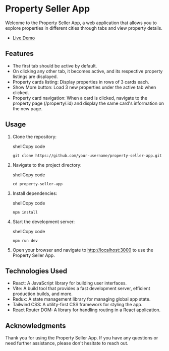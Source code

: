 # Property Seller App

Welcome to the Property Seller App, a web application that allows you to explore properties in different cities through tabs and view property details.

- [Live Demo](https://property-seller-app.netlify.app/)

## Features

- The first tab should be active by default.
- On clicking any other tab, it becomes active, and its respective property listings are displayed.
- Property cards listing: Display properties in rows of 3 cards each.
- Show More button: Load 3 new properties under the active tab when clicked.
- Property card navigation: When a card is clicked, navigate to the property page (/property/:id) and display the same card's information on the new page.

## Usage

1.  Clone the repository:

    shellCopy code

    `git clone https://github.com/your-username/property-seller-app.git`

2.  Navigate to the project directory:

    shellCopy code

    `cd property-seller-app`

3.  Install dependencies:

    shellCopy code

    `npm install`

4.  Start the development server:

    shellCopy code

    `npm run dev`

5.  Open your browser and navigate to [http://localhost:3000](http://localhost:3000/) to use the Property Seller App.

## Technologies Used

- React: A JavaScript library for building user interfaces.
- Vite: A build tool that provides a fast development server, efficient production builds, and more.
- Redux: A state management library for managing global app state.
- Tailwind CSS: A utility-first CSS framework for styling the app.
- React Router DOM: A library for handling routing in a React application.

## Acknowledgments

Thank you for using the Property Seller App. If you have any questions or need further assistance, please don't hesitate to reach out.
